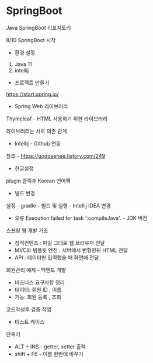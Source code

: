 # SpringBoot
Java SpringBoot 리포지토리


8/10
SpringBoot 시작

- 환경 설정
1. Java 11
2. intellij

- 프로젝트 만들기

https://start.spring.io/


- Spring Web 라이브러리

Thymeleaf - HTML 사용하기 위한 라이브러리

라이브러리는 서로 의존 관계


- Intellij - Github 연동

참조 - https://goddaehee.tistory.com/249

- 한글설정

plugin 클릭후 Korean 언어팩 

- 빌드 변경

설정 - gradle - 빌드 및 실행 - Intellij IDEA 변경


- 오류
Execution failed for task ':compileJava'. - JDK 버전 

스프링 웹 개발 기초
- 정적컨텐츠 : 파일 그대로 웹 브라우저 전달
- MVC와 템플릿 엔진 : 서버에서 변형한뒤 HTML 전달
- API : 데이터만 입력했을 때 화면에 전달

회원관리 예제 - 백엔드 개발
- 비즈니스 요구사항 정리
- 데이터: 회원 ID , 이름
- 기능: 회원 등록 , 조회

코드작성후 검증 작업
- 테스트 케이스 



단축키
- ALT + INS - getter, setter 출력
- shift + F6 - 이름 한번에 바꾸기


